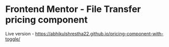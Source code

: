 # Frontend Mentor - File Transfer pricing component

Live version - https://abhikulshrestha22.github.io/pricing-component-with-toggle/